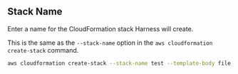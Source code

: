## Stack Name

Enter a name for the CloudFormation stack Harness will create.

This is the same as the `--stack-name` option in the `aws cloudformation create-stack` command.


```bash
aws cloudformation create-stack --stack-name test --template-body file://eks.yml
```
